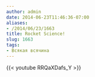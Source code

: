```yaml
---
author: admin
date: 2014-06-23T11:46:36-07:00
aliases:
- /2014/06/23/1663
title: Rocket Science!
slug: 1663
tags:
- Всякая всячина
---
```


{{< youtube RRQaXDafs_Y >}}

<!--more-->
